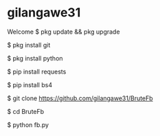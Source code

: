 # gilangawe31
Welcome
$ pkg update && pkg upgrade

$ pkg install git

$ pkg install python

$ pip install requests

$ pip install bs4

$ git clone https://github.com/gilangawe31/BruteFb

$ cd BruteFb

$ python fb.py
